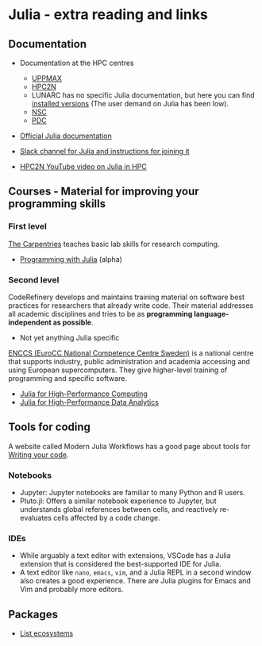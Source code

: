 # Julia - extra reading and links

## Documentation

- Documentation at the HPC centres
    - [UPPMAX](http://docs.uppmax.uu.se/software/julia/)
    - [HPC2N](https://www.hpc2n.umu.se/resources/software/julia)
    - LUNARC has no specific Julia documentation, but here you can find [installed versions](https://lunarc-documentation.readthedocs.io/en/latest/software/installed_software/) (The user demand on Julia has been low).
    - [NSC](https://www.nsc.liu.se/software/installed/tetralith/julia/)
    - [PDC](https://support.pdc.kth.se/doc/applications/)

- [Official Julia documentation](https://docs.julialang.org/en/v1/)
- [Slack channel for Julia and instructions for joining it](https://julialang.org/slack/)
- [HPC2N YouTube video on Julia in HPC](https://www.youtube.com/watch?v=bXHe7Kj3Xxg)

## Courses - Material for improving your programming skills

### First level

[The Carpentries](https://carpentries.org/) teaches basic lab skills for
research computing.

- [Programming with Julia](https://carpentries-incubator.github.io/julia-novice/) (alpha)

### Second level

CodeRefinery develops and maintains training material on software best
practices for researchers that already write code. Their material
addresses all academic disciplines and tries to be as **programming
language-independent as possible**.

- Not yet anything Julia specific

[ENCCS (EuroCC National Competence Centre Sweden)](https://enccs.se/) is
a national centre that supports industry, public administration and
academia accessing and using European supercomputers. They give
higher-level training of programming and specific software.

- [Julia for High-Performance Computing](https://enccs.github.io/julia-for-hpc/)
- [Julia for High-Performance Data Analytics](https://enccs.github.io/julia-for-hpda/)


## Tools for coding

A website called Modern Julia Workflows has a good page about tools for [Writing
your code](https://modernjuliaworkflows.org/writing).

### Notebooks

- Jupyter: Jupyter notebooks are familiar to many Python and R users.
- Pluto.jl: Offers a similar notebook experience to Jupyter, but
  understands global references between cells, and reactively
  re-evaluates cells affected by a code change.

### IDEs

- While arguably a text editor with extensions, VSCode has a Julia extension that
  is considered the best-supported IDE for Julia.
- A text editor like `nano`, `emacs`, `vim`, and a Julia REPL in a second window
  also creates a good experience. There are Julia plugins for Emacs and Vim and
  probably more editors.

## Packages

- [List ecosystems](https://enccs.github.io/julia-intro/scientific-computing/)
